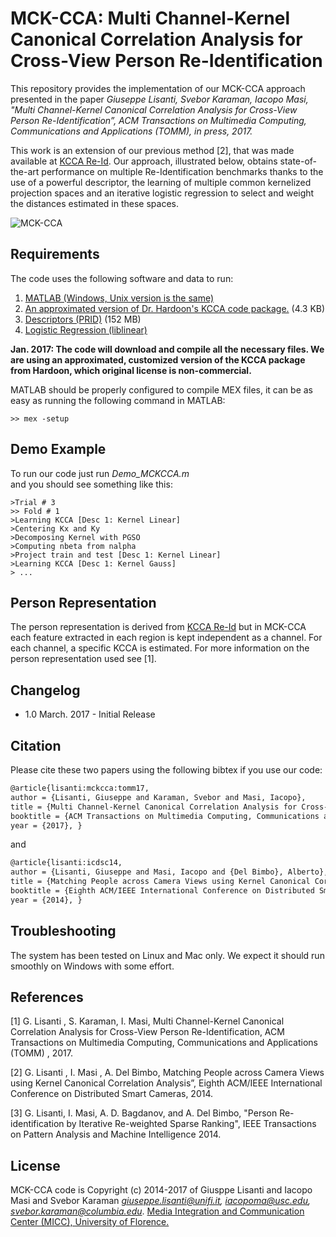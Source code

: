 MCK-CCA: Multi Channel-Kernel Canonical Correlation Analysis for Cross-View Person Re-Identification 
========

This repository provides the implementation of our MCK-CCA approach presented in the paper _Giuseppe Lisanti, Svebor Karaman, Iacopo Masi, "Multi Channel-Kernel Canonical Correlation Analysis for Cross-View Person Re-Identification”, ACM Transactions on Multimedia Computing, Communications and Applications (TOMM), in press, 2017._

This work is an extension of our previous method [2], that was made available at [KCCA Re-Id](https://github.com/glisanti/KCCAReId). Our approach, illustrated below, obtains state-of-the-art performance on multiple Re-Identification benchmarks thanks to the use of a powerful descriptor, the learning of multiple common kernelized projection spaces and an iterative logistic regression to select and weight the distances estimated in these spaces.

![MCK-CCA](http://www-bcf.usc.edu/~iacopoma/download/MCK-CCA.png)

## Requirements 
The code uses the following software and data to run:

1. [MATLAB (Windows, Unix version is the same)](http://www.mathworks.com/products/matlab/)
2. [An approximated version of Dr. Hardoon's KCCA code package.](http://www.davidroihardoon.com/) (4.3 KB)
3. [Descriptors (PRID)](http://www.micc.unifi.it/lisanti/downloads/mck-ccareid_data.zip) (152 MB)
4. [Logistic Regression (liblinear)](https://www.csie.ntu.edu.tw/~cjlin/liblinear/)

**Jan. 2017: The code will download and compile all the necessary files. We are using an approximated, customized version of the KCCA package from Hardoon, which original license is non-commercial.**

MATLAB should be properly configured to compile MEX files, it can be as easy as running the following command in MATLAB:

	>> mex -setup

## Demo Example
To run our code just run _Demo_MCKCCA.m_ 	
and you should see something like this:

	>Trial # 3
	>> Fold # 1
	>Learning KCCA [Desc 1: Kernel Linear]
	>Centering Kx and Ky
	>Decomposing Kernel with PGSO
	>Computing nbeta from nalpha
	>Project train and test [Desc 1: Kernel Linear]
	>Learning KCCA [Desc 1: Kernel Gauss]
	> ...


## Person Representation

The person representation is derived from [KCCA Re-Id](https://github.com/glisanti/KCCAReId) but in MCK-CCA each feature extracted in each region is kept independent as a channel. For each channel, a specific KCCA is estimated.
For more information on the person representation used see [1].

## Changelog

* 1.0 March. 2017 - Initial Release

## Citation

Please cite these two papers using the following bibtex if you use our code:

``` latex
@article{lisanti:mckcca:tomm17,
author = {Lisanti, Giuseppe and Karaman, Svebor and Masi, Iacopo},
title = {Multi Channel-Kernel Canonical Correlation Analysis for Cross-View Person Re-Identification},
booktitle = {ACM Transactions on Multimedia Computing, Communications and Applications (TOMM)},
year = {2017}, }
```

and

``` latex
@article{lisanti:icdsc14,
author = {Lisanti, Giuseppe and Masi, Iacopo and {Del Bimbo}, Alberto},
title = {Matching People across Camera Views using Kernel Canonical Correlation Analysis},
booktitle = {Eighth ACM/IEEE International Conference on Distributed Smart Cameras},
year = {2014}, }
``` 

## Troubleshooting

The system has been tested on Linux and Mac only. We expect it should run smoothly on Windows with some effort.

## References

[1] G. Lisanti , S. Karaman, I. Masi, Multi Channel-Kernel Canonical Correlation Analysis for Cross-View Person Re-Identification, ACM Transactions on Multimedia Computing, Communications and Applications (TOMM) , 2017.

[2] G. Lisanti , I. Masi , A. Del Bimbo, Matching People across Camera Views using Kernel Canonical Correlation Analysis”, Eighth ACM/IEEE International Conference on Distributed Smart Cameras, 2014.

[3] G. Lisanti, I. Masi, A. D. Bagdanov, and A. Del Bimbo, "Person Re-identification by Iterative Re-weighted Sparse Ranking", IEEE Transactions on Pattern Analysis and Machine Intelligence 2014.

## License
MCK-CCA code is Copyright (c) 2014-2017 of Giusppe Lisanti and Iacopo Masi and Svebor Karaman *giuseppe.lisanti@unifi.it, iacopoma@usc.edu, svebor.karaman@columbia.edu*.
[Media Integration and Communication Center (MICC), University of Florence.](http://www.micc.unifi.it/)
